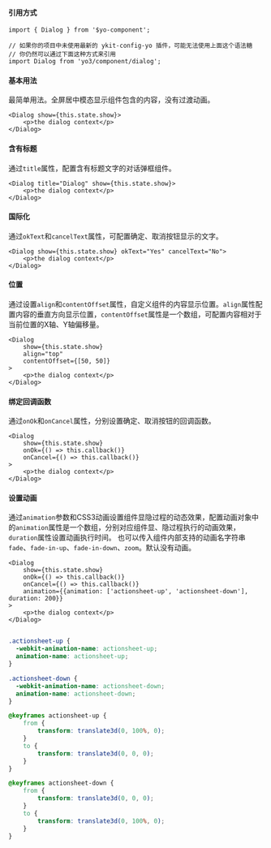 #### 引用方式

```
import { Dialog } from '$yo-component';

// 如果你的项目中未使用最新的 ykit-config-yo 插件，可能无法使用上面这个语法糖
// 你仍然可以通过下面这种方式来引用
import Dialog from 'yo3/component/dialog';
```

#### 基本用法

最简单用法。全屏居中模态显示组件包含的内容，没有过渡动画。

```
<Dialog show={this.state.show}>
    <p>the dialog context</p>
</Dialog>
```

#### 含有标题

通过`title`属性，配置含有标题文字的对话弹框组件。

```
<Dialog title="Dialog" show={this.state.show}>
    <p>the dialog context</p>
</Dialog>
```

#### 国际化

通过`okText`和`cancelText`属性，可配置确定、取消按钮显示的文字。

```
<Dialog show={this.state.show} okText="Yes" cancelText="No">
    <p>the dialog context</p>
</Dialog>
```

#### 位置

通过设置`align`和`contentOffset`属性，自定义组件的内容显示位置。`align`属性配置内容的垂直方向显示位置，`contentOffset`属性是一个数组，可配置内容相对于当前位置的X轴、Y轴偏移量。

```
<Dialog
    show={this.state.show}
    align="top"
    contentOffset={[50, 50]}
>
    <p>the dialog context</p>
</Dialog>
```

#### 绑定回调函数

通过`onOk`和`onCancel`属性，分别设置确定、取消按钮的回调函数。

```
<Dialog
    show={this.state.show}
    onOk={() => this.callback()}
    onCancel={() => this.callback()}
>
    <p>the dialog context</p>
</Dialog>
```

#### 设置动画

通过`animation`参数和CSS3动画设置组件显隐过程的动态效果，配置动画对象中的`animation`属性是一个数组，分别对应组件显、隐过程执行的动画效果，`duration`属性设置动画执行时间。
也可以传入组件内部支持的动画名字符串`fade`、`fade-in-up`、`fade-in-down`、`zoom`。默认没有动画。

```
<Dialog
    show={this.state.show}
    onOk={() => this.callback()}
    onCancel={() => this.callback()}
    animation={{animation: ['actionsheet-up', 'actionsheet-down'], duration: 200}}
>
    <p>the dialog context</p>
</Dialog>
```

```css

.actionsheet-up {
  -webkit-animation-name: actionsheet-up;
  animation-name: actionsheet-up;
}

.actionsheet-down {
  -webkit-animation-name: actionsheet-down;
  animation-name: actionsheet-down;
}

@keyframes actionsheet-up {
    from {
        transform: translate3d(0, 100%, 0);
    }
    to {
        transform: translate3d(0, 0, 0);
    }
}

@keyframes actionsheet-down {
    from {
        transform: translate3d(0, 0, 0);
    }
    to {
        transform: translate3d(0, 100%, 0);
    }
}
```